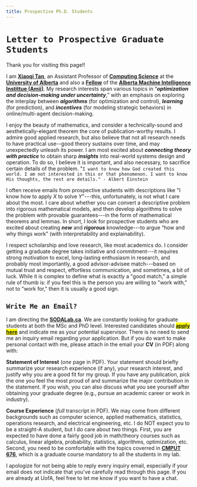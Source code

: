 ```yaml
---
title: Prospective Ph.D. Students
---
```


# `Letter to Prospective Graduate Students`


Thank you for visiting this page!! 

I am [**Xiaoqi Tan**](/), an Assistant Professor of [**Computing Science**](https://www.ualberta.ca/computing-science/index.html) at the [**University of Alberta**](https://www.ualberta.ca) and also a [**Fellow**](https://www.amii.ca/about/our-people/) of the [**Alberta Machine Intelligence Instittue (Amii)**](https://www.amii.ca). My research interests span various topics in “**_optimization and decision-making under uncertainty_**,” with an emphasis on exploring the interplay between _**algorithms**_ (for optimization and control), _**learning**_ (for prediction), and _**incentives**_ (for modeling strategic behaviors) in online/multi-agent decision-making. 

I enjoy the beauty of mathematics, and consider a technically-sound and aesthetically-elegant theorem the core of publication-worthy results. I admire good applied research, but also believe that not all research needs to have practical use--good theory sustains over time, and may unexpectedly unleash its power. I am most excited about **_connecting theory with practice_** to obtain sharp **_insights_** into real-world systems design and operation. To do so, I believe it is important, and also necessary, to sacrifice certain details of the problem. "`I want to know how God created this world. I am not interested in this or that phenomenon. I want to know His thoughts, the rest are details." - Albert Einstein`

I often receive emails from prospective students with descriptions like "I know how to apply $X$ to solve $Y$"---this, unfortunately, is not what I care about the most. I care about whether you can convert a descriptive problem into rigorous mathematical models, and then develop algorithms to solve the problem with provable guarantees---in the form of mathematical theorems and lemmas. In short, I look for prospective students who are excited about creating **_new_** and **_rigorous_** knowledge---to argue “how and why things work” (with interpretability and explainability).

I respect scholarship and love research, like most academics do. I consider getting a graduate degree takes initiative and commitment---it requires  strong motivation to excel, long-lasting enthusiasm in research, and probably most importantly, a good advisor-advisee match---based on mutual trust and respect,  effortless communication, and sometimes, a bit of luck. While it is complex to define what is exactly a "good match," a simple rule of thumb is: if you feel this is the person you are willing to "work with," not to "work for," then it is usually a good sign.


## `Write Me an Email?`

I am directing the [**SODALab.ca**](https://sodalab.ca). We are constantly looking for graduate students at both the MSc and PhD level. Interested candidates should <mark>[**apply here**](https://www.ualberta.ca/computing-science/graduate-studies/programs-and-admissions/index.html)</mark> and indicate me as your potential supervisor.  There is no need to send me an inquiry email regarding your application. But if you do want to make personal contact with me, please attach in the email your **CV** (in PDF) along with:

>
**Statement of Interest** (_one_ page in PDF). Your statement should briefly summarize your research experience (if any), your research interest, and justify why you are a good fit for my group. If you have any publication, pick the one you feel the most proud of and summarize the major contribution in the statement. If you wish, you can also discuss what you see yourself after obtaining your graduate degree (e.g., pursue an academic career or work in industry).

>
**Course Experience** (_full_ transcript in PDF). We may come from different backgrounds such as computer science, applied mathematics, statistics, operations research, and electrical engineering, etc. I do NOT expect you to be a straight-A student, but I do care about two things. First, you are expected to have done a fairly good job in math/theory courses such as calculus, linear algebra, probability, statistics, algorithms, optimization, etc. Second, you need to be comfortable with the topics coverred in [**CMPUT 676**](https://xiaoqitan.org/teaching/optimization/), which is a graduate course mandatory to all the students in my lab.


I apologize for not being able to reply every inquiry email, especially if your email does not indicate that you've carefully read through this page. If you are already at UofA, feel free to let me know if you want to have a chat.